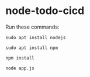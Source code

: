 # node-todo-cicd

Run these commands:



`sudo apt install nodejs`


`sudo apt install npm`


`npm install`


`node app.js`


